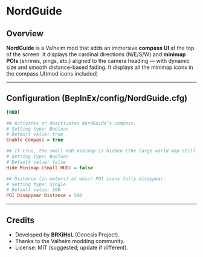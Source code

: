 # NordGuide

## Overview
**NordGuide** is a Valheim mod that adds an immersive **compass UI** at the top of the screen.
It displays the cardinal directions (N/E/S/W) and **minimap POIs** (shrines, pings, etc.) aligned
to the camera heading — with dynamic size and smooth distance-based fading.
It displays all the minimap icons in the compass UI(mod icons included)

---

## Configuration (BepInEx/config/NordGuide.cfg)

```ini
[HUD]

## Activates or deactivates NordGuide’s compass.
# Setting type: Boolean
# Default value: true
Enable Compass = true

## If true, the small HUD minimap is hidden (the large world map still works).
# Setting type: Boolean
# Default value: false
Hide Minimap (Small HUD) = false

## Distance (in meters) at which POI icons fully disappear.
# Setting type: Single
# Default value: 500
POI Disappear Distance = 500
```

---

## Credits
- Developed by **BRKiHeL** (Genesis Project).
- Thanks to the Valheim modding community.
- License: MIT (suggested; update if different).
